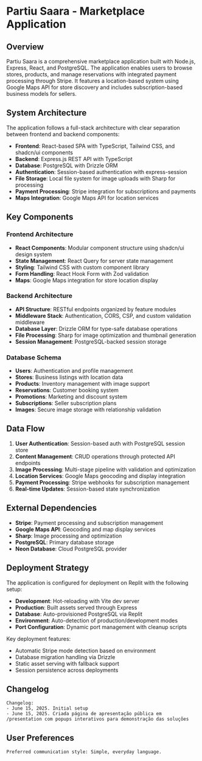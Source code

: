 # Partiu Saara - Marketplace Application

## Overview

Partiu Saara is a comprehensive marketplace application built with Node.js, Express, React, and PostgreSQL. The application enables users to browse stores, products, and manage reservations with integrated payment processing through Stripe. It features a location-based system using Google Maps API for store discovery and includes subscription-based business models for sellers.

## System Architecture

The application follows a full-stack architecture with clear separation between frontend and backend components:

- **Frontend**: React-based SPA with TypeScript, Tailwind CSS, and shadcn/ui components
- **Backend**: Express.js REST API with TypeScript
- **Database**: PostgreSQL with Drizzle ORM
- **Authentication**: Session-based authentication with express-session
- **File Storage**: Local file system for image uploads with Sharp for processing
- **Payment Processing**: Stripe integration for subscriptions and payments
- **Maps Integration**: Google Maps API for location services

## Key Components

### Frontend Architecture
- **React Components**: Modular component structure using shadcn/ui design system
- **State Management**: React Query for server state management
- **Styling**: Tailwind CSS with custom component library
- **Form Handling**: React Hook Form with Zod validation
- **Maps**: Google Maps integration for store location display

### Backend Architecture
- **API Structure**: RESTful endpoints organized by feature modules
- **Middleware Stack**: Authentication, CORS, CSP, and custom validation middleware
- **Database Layer**: Drizzle ORM for type-safe database operations
- **File Processing**: Sharp for image optimization and thumbnail generation
- **Session Management**: PostgreSQL-backed session storage

### Database Schema
- **Users**: Authentication and profile management
- **Stores**: Business listings with location data
- **Products**: Inventory management with image support
- **Reservations**: Customer booking system
- **Promotions**: Marketing and discount system
- **Subscriptions**: Seller subscription plans
- **Images**: Secure image storage with relationship validation

## Data Flow

1. **User Authentication**: Session-based auth with PostgreSQL session store
2. **Content Management**: CRUD operations through protected API endpoints
3. **Image Processing**: Multi-stage pipeline with validation and optimization
4. **Location Services**: Google Maps geocoding and display integration
5. **Payment Processing**: Stripe webhooks for subscription management
6. **Real-time Updates**: Session-based state synchronization

## External Dependencies

- **Stripe**: Payment processing and subscription management
- **Google Maps API**: Geocoding and map display services
- **Sharp**: Image processing and optimization
- **PostgreSQL**: Primary database storage
- **Neon Database**: Cloud PostgreSQL provider

## Deployment Strategy

The application is configured for deployment on Replit with the following setup:

- **Development**: Hot-reloading with Vite dev server
- **Production**: Built assets served through Express
- **Database**: Auto-provisioned PostgreSQL via Replit
- **Environment**: Auto-detection of production/development modes
- **Port Configuration**: Dynamic port management with cleanup scripts

Key deployment features:
- Automatic Stripe mode detection based on environment
- Database migration handling via Drizzle
- Static asset serving with fallback support
- Session persistence across deployments

## Changelog

```
Changelog:
- June 15, 2025. Initial setup
- June 15, 2025. Criada página de apresentação pública em /presentation com popups interativos para demonstração das soluções
```

## User Preferences

```
Preferred communication style: Simple, everyday language.
```